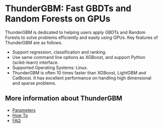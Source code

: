 ThunderGBM: Fast GBDTs and Random Forests on GPUs
======================================
ThunderGBM is dedicated to helping users apply GBDTs and Random Forests to solve problems efficiently and easily using GPUs. Key features of ThunderGBM are as follows.
* Support regression, classification and ranking.
* Use same command line options as XGBoost, and support Python (scikit-learn) interface.
* Supported Operating Systems: Linux.
* ThunderGBM is often 10 times faster than XGBoost, LightGBM and CatBoost. It has excellent performance on handling high dimensional and sparse problems.

## More information about ThunderGBM
* [Parameters](parameters.md)
* [How To](how-to.md)
* [FAQ](faq.md)